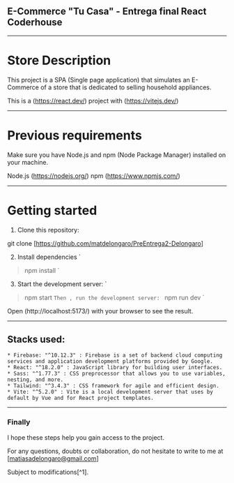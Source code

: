 ## E-Commerce "Tu Casa"  - Entrega final React Coderhouse
***

# Store Description

This project is a SPA (Single page application) that simulates an E-Commerce of a store that is dedicated to selling household appliances.

This is a (https://react.dev/) project with (https://vitejs.dev/)

***
# Previous requirements

Make sure you have Node.js and npm (Node Package Manager) installed on your machine.

Node.js (https://nodejs.org/)
npm (https://www.npmjs.com/)

***
# Getting started


1. Clone this repository: 

git clone [https://github.com/matdelongaro/PreEntrega2-Delongaro]

2. Install dependencies
`
> npm install
`
3. Start the development server: 
`
> npm start
`
Then , run the development server: 
`
> npm run dev 
`

Open (http://localhost:5173/) with your browser to see the result.

***
## Stacks used:  
    * Firebase: "^10.12.3" : Firebase is a set of backend cloud computing services and application development platforms provided by Google.
    * React: "^18.2.0" : JavaScript library for building user interfaces.
    * Sass: "^1.77.3" : CSS preprocessor that allows you to use variables, nesting, and more.
    * Tailwind: "^3.4.3" : CSS framework for agile and efficient design.
    * Vite: "^5.2.0" : Vite is a local development server that uses by default by Vue and for React project templates.

***
### Finally

I hope these steps help you gain access to the project.

For any questions, doubts or collaboration, do not hesitate to write to me at [matiasadelongaro@gmail.com]

Subject to modifications[^1].

